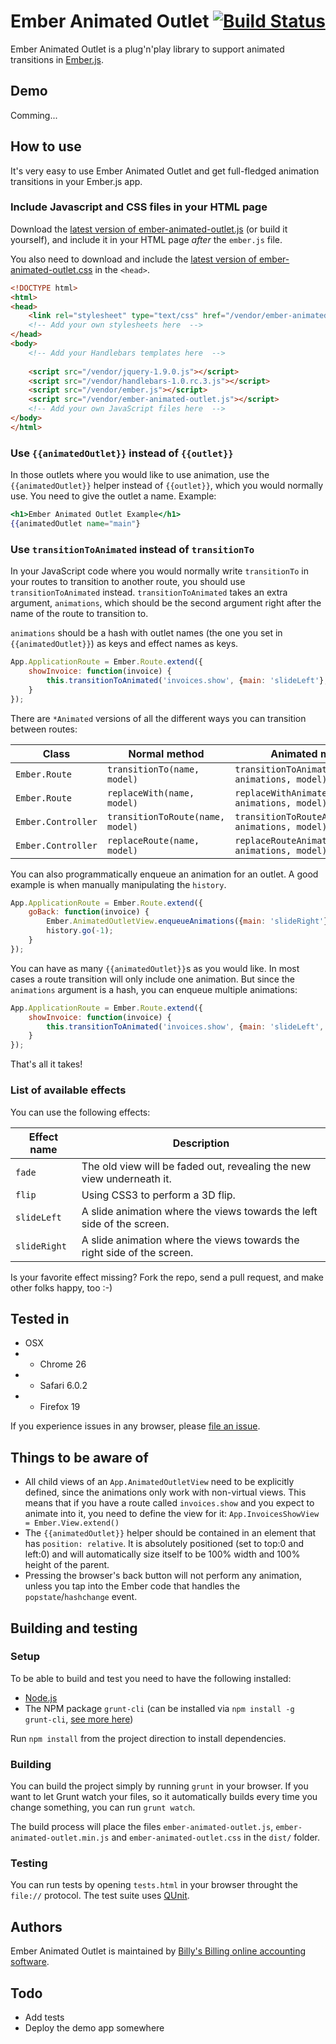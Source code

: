 # Ember Animated Outlet [![Build Status](https://travis-ci.org/billysbilling/ember-animated-outlet.png?branch=master)](https://travis-ci.org/billysbilling/ember-animated-outlet)

Ember Animated Outlet is a plug'n'play library to support animated transitions in [Ember.js](http://emberjs.com/).


## Demo

Comming...


## How to use

It's very easy to use Ember Animated Outlet and get full-fledged animation transitions in your Ember.js app.

### Include Javascript and CSS files in your HTML page

Download the [latest version of ember-animated-outlet.js](http://billysbilling.com/not-setup-yet) (or build it yourself),
and include it in your HTML page _after_ the `ember.js` file.

You also need to download and include the [latest version of ember-animated-outlet.css](http://billysbilling.com/not-setup-yet)
in the `<head>`.

```html
<!DOCTYPE html>
<html>
<head>
    <link rel="stylesheet" type="text/css" href="/vendor/ember-animated-outlet.css"/>
    <!-- Add your own stylesheets here  -->
</head>
<body>
    <!-- Add your Handlebars templates here  -->
    
    <script src="/vendor/jquery-1.9.0.js"></script>
    <script src="/vendor/handlebars-1.0.rc.3.js"></script>
    <script src="/vendor/ember.js"></script>
    <script src="/vendor/ember-animated-outlet.js"></script>
    <!-- Add your own JavaScript files here  -->
</body>
</html>
```


### Use `{{animatedOutlet}}` instead of `{{outlet}}`

In those outlets where you would like to use animation, use the `{{animatedOutlet}}` helper instead of `{{outlet}}`, which
you would normally use. You need to give the outlet a name. Example:

```handlebars
<h1>Ember Animated Outlet Example</h1>
{{animatedOutlet name="main"}
```

### Use `transitionToAnimated` instead of `transitionTo`

In your JavaScript code where you would normally write `transitionTo` in your routes to transition to another route, you
should use `transitionToAnimated` instead. `transitionToAnimated` takes an extra argument, `animations`, which should be the second
argument right after the name of the route to transition to.

`animations` should be a hash with outlet names (the one you set in `{{animatedOutlet}}`) as keys and effect names as keys.

```javascript
App.ApplicationRoute = Ember.Route.extend({
    showInvoice: function(invoice) {
        this.transitionToAnimated('invoices.show', {main: 'slideLeft'}, invoice);
    }
});
```

There are `*Animated` versions of all the different ways you can transition between routes:

| Class | Normal method | Animated method |
| ----- | ------------- | --------------- |
| `Ember.Route` | `transitionTo(name, model)` | `transitionToAnimated(name, animations, model)` |
| `Ember.Route` | `replaceWith(name, model)` | `replaceWithAnimated(name, animations, model)` |
| `Ember.Controller` | `transitionToRoute(name, model)` | `transitionToRouteAnimated(name, animations, model)` |
| `Ember.Controller` | `replaceRoute(name, model)` | `replaceRouteAnimated(name, animations, model)` |

You can also programmatically enqueue an animation for an outlet. A good example is when manually manipulating the `history`.
 
```javascript
App.ApplicationRoute = Ember.Route.extend({
    goBack: function(invoice) {
        Ember.AnimatedOutletView.enqueueAnimations({main: 'slideRight'});
        history.go(-1);
    }
});
```

You can have as many `{{animatedOutlet}}`s as you would like. In most cases a route transition will only include one animation.
But since the `animations` argument is a hash, you can enqueue multiple animations:

```javascript
App.ApplicationRoute = Ember.Route.extend({
    showInvoice: function(invoice) {
        this.transitionToAnimated('invoices.show', {main: 'slideLeft', invoice: 'fade'}, invoice);
    }
});
```

That's all it takes!

### List of available effects

You can use the following effects:

| Effect name | Description |
| ----------- | ----------- | 
| `fade` | The old view will be faded out, revealing the new view underneath it. |
| `flip` | Using CSS3 to perform a 3D flip. |
| `slideLeft` | A slide animation where the views towards the left side of the screen. |
| `slideRight` | A slide animation where the views towards the right side of the screen. |

Is your favorite effect missing? Fork the repo, send a pull request, and make other folks happy, too :-)


## Tested in

- OSX
- - Chrome 26
- - Safari 6.0.2
- - Firefox 19

If you experience issues in any browser, please [file an issue](https://github.com/billysbilling/ember-animated-outlet/issues).

## Things to be aware of

- All child views of an `App.AnimatedOutletView` need to be explicitly defined, since the animations only work with non-virtual views.
  This means that if you have a route called `invoices.show` and you expect to animate into it, you need to define the view for it:
  `App.InvoicesShowView = Ember.View.extend()`
- The `{{animatedOutlet}}` helper should be contained in an element that has `position: relative`. It is absolutely positioned
  (set to top:0 and left:0) and will automatically size itself to be 100% width and 100% height of the parent.
- Pressing the browser's back button will not perform any animation, unless you tap into the Ember code that handles
  the `popstate`/`hashchange` event.


## Building and testing

### Setup

To be able to build and test you need to have the following installed:

- [Node.js](http://nodejs.org/)
- The NPM package `grunt-cli` (can be installed via `npm install -g grunt-cli`, [see more here](http://gruntjs.com/getting-started))

Run `npm install` from the project direction to install dependencies.

### Building

You can build the project simply by running `grunt` in your browser. If you want to let Grunt watch your files, so it 
automatically builds every time you change something, you can run `grunt watch`.

The build process will place the files `ember-animated-outlet.js`, `ember-animated-outlet.min.js` and
`ember-animated-outlet.css` in the `dist/` folder.

### Testing

You can run tests by opening `tests.html` in your browser throught the `file://` protocol. The test suite uses
[QUnit](http://qunitjs.com/).


## Authors

Ember Animated Outlet is maintained by [Billy's Billing online accounting software](http://billysbilling.com/).


## Todo

- Add tests
- Deploy the demo app somewhere